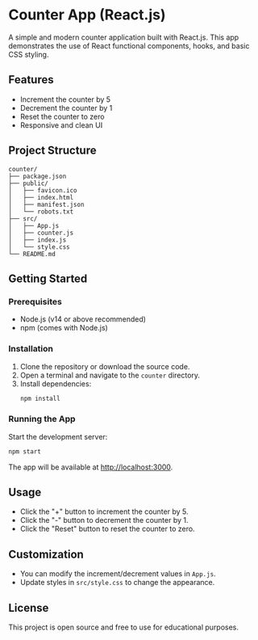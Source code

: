 # Counter App (React.js)

A simple and modern counter application built with React.js. This app demonstrates the use of React functional components, hooks, and basic CSS styling.

## Features

- Increment the counter by 5
- Decrement the counter by 1
- Reset the counter to zero
- Responsive and clean UI

## Project Structure

```
counter/
├── package.json
├── public/
│   ├── favicon.ico
│   ├── index.html
│   ├── manifest.json
│   └── robots.txt
├── src/
│   ├── App.js
│   ├── counter.js
│   ├── index.js
│   └── style.css
└── README.md
```

## Getting Started

### Prerequisites
- Node.js (v14 or above recommended)
- npm (comes with Node.js)

### Installation

1. Clone the repository or download the source code.
2. Open a terminal and navigate to the `counter` directory.
3. Install dependencies:
   ```bash
   npm install
   ```

### Running the App

Start the development server:
```bash
npm start
```

The app will be available at [http://localhost:3000](http://localhost:3000).

## Usage

- Click the "+" button to increment the counter by 5.
- Click the "-" button to decrement the counter by 1.
- Click the "Reset" button to reset the counter to zero.

## Customization

- You can modify the increment/decrement values in `App.js`.
- Update styles in `src/style.css` to change the appearance.

## License

This project is open source and free to use for educational purposes.

